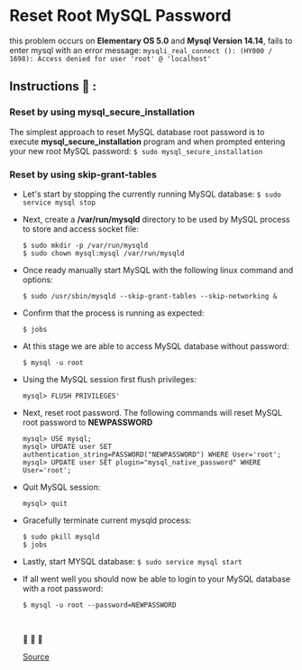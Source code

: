 # Reset Root MySQL Password 

this problem occurs on **Elementary OS 5.0** and **Mysql Version 14.14**, fails to enter mysql with an error message: `mysqli_real_connect (): (HY000 / 1698): Access denied for user 'root' @ 'localhost'`


## Instructions :penguin: :

### Reset by using mysql_secure_installation

The simplest approach to reset MySQL database root password is to execute **mysql_secure_installation** program and when prompted entering your new root MySQL password: `$ sudo mysql_secure_installation`


### Reset by using skip-grant-tables

- Let's start by stopping the currently running MySQL database: `$ sudo service mysql stop`

- Next, create a **/var/run/mysqld** directory to be used by MySQL process to store and access socket file:

  ```console
  $ sudo mkdir -p /var/run/mysqld
  $ sudo chown mysql:mysql /var/run/mysqld
  ```

- Once ready manually start MySQL with the following linux command and options:

  ```console
  $ sudo /usr/sbin/mysqld --skip-grant-tables --skip-networking &
  ```

- Confirm that the process is running as expected: 

  ```console
  $ jobs
  ````

- At this stage we are able to access MySQL database without password: 
  ```console 
  $ mysql -u root
  ```

- Using the MySQL session first flush privileges: 

  ```console
  mysql> FLUSH PRIVILEGES'
  ```

- Next, reset root password. The following commands will reset MySQL root password to **NEWPASSWORD**

  ```
  mysql> USE mysql;
  mysql> UPDATE user SET authentication_string=PASSWORD("NEWPASSWORD") WHERE User='root';
  mysql> UPDATE user SET plugin="mysql_native_password" WHERE User='root';
  ```

- Quit MySQL session: 

  ```console
  mysql> quit
  ```         

- Gracefully terminate current mysqld process:
  
  ```console
  $ sudo pkill mysqld
  $ jobs
  ```                                                                                                                                                                     
- Lastly, start MYSQL database: `$ sudo service mysql start`

- If all went well you should now be able to login to your MySQL database with a root password:

  ```console
  $ mysql -u root --password=NEWPASSWORD
  ```    
  
  <br>

  :space_invader:  :space_invader:  :space_invader:
  
  [Source](https://linuxconfig.org/how-to-reset-root-mysql-password-on-ubuntu-18-04-bionic-beaver-linux)
